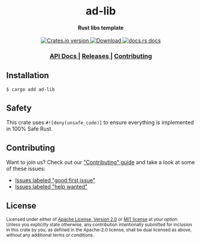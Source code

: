 <h1 align="center">ad-lib</h1>
<div align="center">
  <strong>
    Rust libs template
  </strong>
</div>

<br />

<div align="center">
  <!-- Crates version -->
  <a href="https://crates.io/crates/ad-lib">
    <img src="https://img.shields.io/crates/v/ad-lib.svg?style=flat-square"
    alt="Crates.io version" />
  </a>
  <!-- Downloads -->
  <a href="https://crates.io/crates/ad-lib">
    <img src="https://img.shields.io/crates/d/ad-lib.svg?style=flat-square"
      alt="Download" />
  </a>
  <!-- docs.rs docs -->
  <a href="https://docs.rs/ad-lib">
    <img src="https://img.shields.io/badge/docs-latest-blue.svg?style=flat-square"
      alt="docs.rs docs" />
  </a>
</div>

<div align="center">
  <h3>
    <a href="https://docs.rs/ad-lib">
      API Docs
    </a>
    <span> | </span>
    <a href="https://github.com/yoshuawuyts/ad-lib/releases">
      Releases
    </a>
    <span> | </span>
    <a href="https://github.com/yoshuawuyts/ad-lib/blob/master.github/CONTRIBUTING.md">
      Contributing
    </a>
  </h3>
</div>

## Installation
```sh
$ cargo add ad-lib
```

## Safety
This crate uses ``#![deny(unsafe_code)]`` to ensure everything is implemented in
100% Safe Rust.

## Contributing
Want to join us? Check out our ["Contributing" guide][contributing] and take a
look at some of these issues:

- [Issues labeled "good first issue"][good-first-issue]
- [Issues labeled "help wanted"][help-wanted]

[contributing]: https://github.com/yoshuawuyts/ad-lib/blob/master.github/CONTRIBUTING.md
[good-first-issue]: https://github.com/yoshuawuyts/ad-lib/labels/good%20first%20issue
[help-wanted]: https://github.com/yoshuawuyts/ad-lib/labels/help%20wanted

## License

<sup>
Licensed under either of <a href="LICENSE-APACHE">Apache License, Version
2.0</a> or <a href="LICENSE-MIT">MIT license</a> at your option.
</sup>

<br/>

<sub>
Unless you explicitly state otherwise, any contribution intentionally submitted
for inclusion in this crate by you, as defined in the Apache-2.0 license, shall
be dual licensed as above, without any additional terms or conditions.
</sub>
